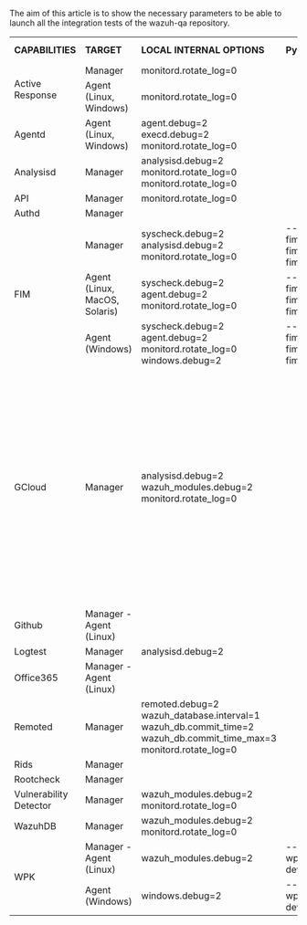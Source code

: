 The aim of this article is to show the necessary parameters to be able to launch all the integration tests of the wazuh-qa repository.

<table>
 <tr>
  <td><strong>CAPABILITIES</strong></td>
  <td><strong>TARGET</strong></td>
  <td><strong>LOCAL INTERNAL OPTIONS</strong></td>
  <td><strong>Pytest ARGS - Local </strong></td>
  <td><strong>Pytest ARGS - Jenkins</strong></td>
  <td><strong>Notes </strong></td>
 </tr>
 <tr>
  <td rowspan="2">Active Response</td>
  <td> Manager</td>
  <td>monitord.rotate_log=0</td>
  <td>&nbsp;</td>
  <td></td>
  <td></td>
 </tr>
 <tr>
  <td> Agent (Linux, Windows)</td>
  <td>monitord.rotate_log=0</td>
  <td>&nbsp;</td>
  <td></td>
  <td></td>
 </tr>
 <tr>
  <td>Agentd</td>
  <td> Agent (Linux, Windows)</td>
  <td>agent.debug=2<br/>execd.debug=2<br/>monitord.rotate_log=0</td>
  <td>&nbsp;</td>
  <td></td>
  <td></td>
 </tr>

 <tr>
  <td>Analysisd</td>
  <td> Manager </td>
  <td>analysisd.debug=2<br/>monitord.rotate_log=0<br/>monitord.rotate_log=0</td>
  <td>&nbsp;</td>
  <td></td>
  <td></td>
 </tr>

 <tr>
  <td>API</td>
  <td> Manager </td>
  <td>monitord.rotate_log=0</td>
  <td>&nbsp;</td>
  <td></td>
  <td></td>
 </tr>

 <tr>
  <td>Authd</td>
  <td>Manager </td>
  <td></td>
  <td>&nbsp;</td>
  <td></td>
  <td></td>
 </tr>

 <tr>
  <td rowspan="3">FIM</td>
  <td>Manager </td>
  <td>syscheck.debug=2<br/>analysisd.debug=2<br/>monitord.rotate_log=0</td>
  <td> --tier 0 --tier 1 --fim_mode="realtime" --fim_mode="whodata" --fim_mode="scheduled"</td>
  <td>--tier 0 --tier 1 --fim_mode="realtime" --fim_mode="whodata"</td>
  <td></td>
 </tr>
 <tr>
  <td>Agent (Linux, MacOS, Solaris) </td>
  <td>syscheck.debug=2<br/>agent.debug=2<br/>monitord.rotate_log=0</td>
  <td>--tier 0 --tier 1 --fim_mode="realtime" --fim_mode="whodata" --fim_mode="scheduled"</td>
  <td></td>
  <td></td>
 </tr>
 <tr>
  <td>Agent (Windows) </td>
  <td>syscheck.debug=2<br/>agent.debug=2<br/>monitord.rotate_log=0<br/>windows.debug=2</td>
  <td>--tier 0 --tier 1 --fim_mode="realtime" --fim_mode="whodata" --fim_mode="scheduled"</td>
  <td></td>
  <td></td>
 </tr>
 <tr>
  <td>GCloud</td>
  <td>Manager </td>
  <td>analysisd.debug=2<br/>wazuh_modules.debug=2<br/>monitord.rotate_log=0</td>
  <td></td>
  <td></td>
  <td><ul><li> It requires creating on "test_gcloud/data/" a file with name "configuration.yaml" that will contain the credentials.</li> 
           <li>This execution cannot be launched simultaneously. It is necessary to launch one execution first, and when you finish launching the next one since they share a license, and that usually causes failures in the executions. </li> 
 </ul></td></tr>
 <tr>
  <td>Github</td>
  <td> Manager - Agent (Linux)</td>
  <td></td>
  <td>&nbsp;</td>
  <td></td>
  <td></td>
 </tr>
 <tr>
  <td>Logtest</td>
  <td>Manager </td>
  <td>analysisd.debug=2</td>
  <td>&nbsp;</td>
  <td></td>
  <td></td>
 </tr>
 <tr>
  <td>Office365</td>
  <td> Manager - Agent (Linux)</td>
  <td></td>
  <td>&nbsp;</td>
  <td></td>
  <td></td>
 </tr>
 <tr>
  <td>Remoted</td>
  <td>Manager </td>
  <td>remoted.debug=2<br/>wazuh_database.interval=1<br/>wazuh_db.commit_time=2<br/>wazuh_db.commit_time_max=3<br/>monitord.rotate_log=0</td>
  <td>&nbsp;</td>
  <td></td>
  <td></td>
 </tr>

 <tr>
  <td>Rids</td>
  <td>Manager</td>
  <td></td>
  <td>&nbsp;</td>
  <td></td>
  <td></td>
 </tr>
 <tr>
  <td>Rootcheck</td>
  <td>Manager</td>
  <td></td>
  <td>&nbsp;</td>
  <td></td>
  <td></td>
 </tr>
 <tr>
  <td>Vulnerability Detector</td>
  <td>Manager </td>
  <td>wazuh_modules.debug=2<br/>monitord.rotate_log=0</td>
  <td>&nbsp;</td>
  <td></td>
  <td></td>
 </tr>
 <tr>
  <td>WazuhDB</td>
  <td>Manager </td>
  <td>wazuh_modules.debug=2<br/>monitord.rotate_log=0</td>
  <td></td>
  <td></td>
  <td></td>
 </tr>

 <tr>
  <td rowspan="2">WPK</td>
  <td>Manager -  Agent (Linux) </td>
  <td>wazuh_modules.debug=2</td>
  <td>--wpk_version=v4.x.x --wpk_package_path='packages-dev.wazuh.com/folder_name/wpk/'</td>
  <td></td>
  <td></td>
 </tr>
  <td>Agent (Windows)</td>
  <td>windows.debug=2</td>
  <td>--wpk_version=v4.x.x  --wpk_package_path='packages-dev.wazuh.com/folder_name/wpk/'</td>
  <td></td>
  <td></td>
 </tr>

</table>
